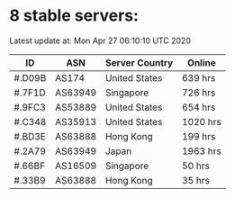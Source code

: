 # 8 stable servers:

Latest update at: Mon Apr 27 06:10:10 UTC 2020

| ID | ASN | Server Country | Online |
| -- | --- | -------------- | ------ |
| #.D09B | AS174 | United States | 639 hrs |
| #.7F1D | AS63949 | Singapore | 726 hrs |
| #.9FC3 | AS53889 | United States | 654 hrs |
| #.C348 | AS35913 | United States | 1020 hrs |
| #.BD3E | AS63888 | Hong Kong | 199 hrs |
| #.2A79 | AS63949 | Japan | 1963 hrs |
| #.66BF | AS16509 | Singapore | 50 hrs |
| #.33B9 | AS63888 | Hong Kong | 35 hrs |


